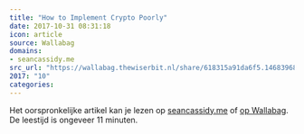 ```yaml
---
title: "How to Implement Crypto Poorly"
date: 2017-10-31 08:31:18
icon: article
source: Wallabag
domains:
- seancassidy.me
src_url: "https://wallabag.thewiserbit.nl/share/618315a91da6f5.14683968"
2017: "10"
categories:
---
```

Het oorspronkelijke artikel kan je lezen op [seancassidy.me](https://www.seancassidy.me/how-to-implement-crypto-poorly.html) of [op Wallabag](https://wallabag.thewiserbit.nl/share/618315a91da6f5.14683968). De leestijd is ongeveer 11 minuten.